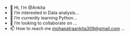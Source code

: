 - 👋 Hi, I’m @Ankita
- 👀 I’m interested in Data analysis...
- 🌱 I’m currently learning Python...
- 💞️ I’m looking to collaborate on ...
- 📫 How to reach me mohapatraankita309@gmail.com ...

<!---
Ankita9620/Ankita9620 is a ✨ special ✨ repository because its `README.md` (this file) appears on your GitHub profile.
You can click the Preview link to take a look at your changes.
--->

